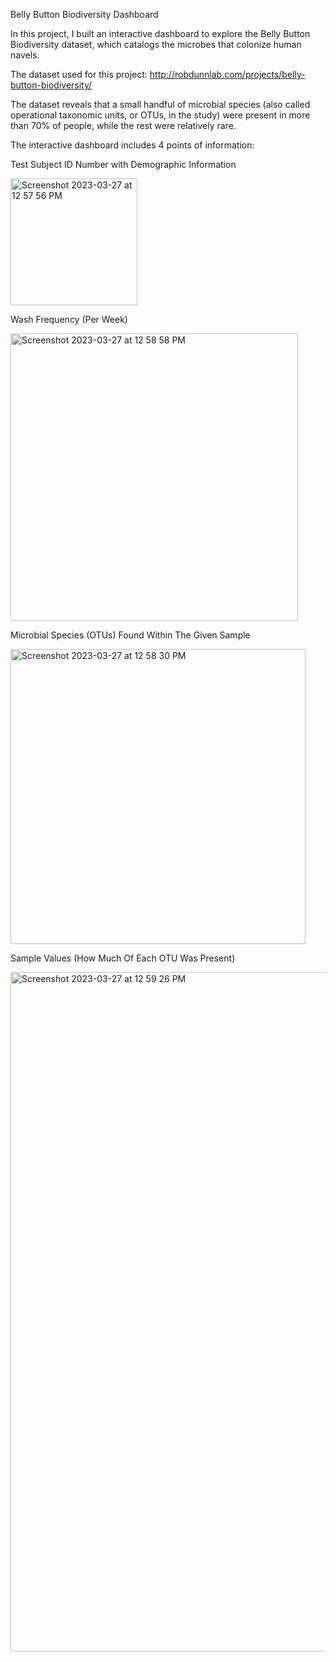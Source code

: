 Belly Button Biodiversity Dashboard

In this project, I built an interactive dashboard to explore the Belly Button Biodiversity dataset, which catalogs the microbes that colonize human navels.

The dataset used for this project: http://robdunnlab.com/projects/belly-button-biodiversity/

The dataset reveals that a small handful of microbial species (also called operational taxonomic units, or OTUs, in the study) were present in more than 70% of people, while the rest were relatively rare.

The interactive dashboard includes 4 points of information:

Test Subject ID Number with Demographic Information


<img width="203" alt="Screenshot 2023-03-27 at 12 57 56 PM" src="https://user-images.githubusercontent.com/105945908/228014540-c8015c13-fd52-47da-bc1b-2c4a0038fdd9.png">



Wash Frequency (Per Week)


<img width="460" alt="Screenshot 2023-03-27 at 12 58 58 PM" src="https://user-images.githubusercontent.com/105945908/228014396-cb0745ba-8bba-4632-8ada-b48ba18a5884.png">



Microbial Species (OTUs) Found Within The Given Sample


<img width="472" alt="Screenshot 2023-03-27 at 12 58 30 PM" src="https://user-images.githubusercontent.com/105945908/228014480-963f1382-24c2-41b0-af82-72fdadada8c6.png">



Sample Values (How Much Of Each OTU Was Present)


<img width="1087" alt="Screenshot 2023-03-27 at 12 59 26 PM" src="https://user-images.githubusercontent.com/105945908/228014605-e81c5ddb-179e-4212-9877-5ed112485c12.png">



